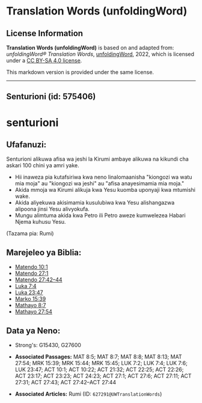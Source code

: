 # Translation Words (unfoldingWord)

## License Information

**Translation Words (unfoldingWord)** is based on and adapted from: _unfoldingWord® Translation Words_, [unfoldingWord](https://unfoldingword.org/utw), 2022, which is licensed under a [CC BY-SA 4.0 license](https://creativecommons.org/licenses/by-sa/4.0/legalcode.en).

This markdown version is provided under the same license.



--------------------------------

## Senturioni (id: 575406)

senturioni
==========

Ufafanuzi:
----------

Senturioni alikuwa afisa wa jeshi la Kirumi ambaye alikuwa na kikundi cha askari 100 chini ya amri yake.

* Hii inaweza pia kutafsiriwa kwa neno linalomaanisha "kiongozi wa watu mia moja" au "kiongozi wa jeshi" au "afisa anayesimamia mia moja."
* Akida mmoja wa Kirumi alikuja kwa Yesu kuomba uponyaji kwa mtumishi wake.
* Akida aliyekuwa akisimamia kusulubiwa kwa Yesu alishangazwa alipoona jinsi Yesu alivyokufa.
* Mungu alimtuma akida kwa Petro ili Petro aweze kumwelezea Habari Njema kuhusu Yesu.

(Tazama pia: Rumi)

Marejeleo ya Biblia:
--------------------

* [Matendo 10:1](https://ref.ly/Acts10:1)
* [Matendo 27:1](https://ref.ly/Acts27:1)
* [Matendo 27:42–44](https://ref.ly/Acts27:42-Acts27:44)
* [Luka 7:4](https://ref.ly/Luke7:4)
* [Luka 23:47](https://ref.ly/Luke23:47)
* [Marko 15:39](https://ref.ly/Mark15:39)
* [Mathayo 8:7](https://ref.ly/Matt8:7)
* [Mathayo 27:54](https://ref.ly/Matt27:54)

Data ya Neno:
-------------

* Strong's: G15430, G27600

* **Associated Passages:** MAT 8:5; MAT 8:7; MAT 8:8; MAT 8:13; MAT 27:54; MRK 15:39; MRK 15:44; MRK 15:45; LUK 7:2; LUK 7:4; LUK 7:6; LUK 23:47; ACT 10:1; ACT 10:22; ACT 21:32; ACT 22:25; ACT 22:26; ACT 23:17; ACT 23:23; ACT 24:23; ACT 27:1; ACT 27:6; ACT 27:11; ACT 27:31; ACT 27:43; ACT 27:42–ACT 27:44
* **Associated Articles:** Rumi (ID: `627291@UWTranslationWords`)


